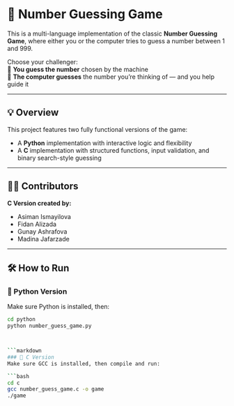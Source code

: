 # 🎯 Number Guessing Game

This is a multi-language implementation of the classic **Number Guessing Game**, where either you or the computer tries to guess a number between 1 and 999.

Choose your challenger:  
🧠 **You guess the number** chosen by the machine  
🤖 **The computer guesses** the number you’re thinking of — and you help guide it

---

## 💡 Overview

This project features two fully functional versions of the game:

- A **Python** implementation with interactive logic and flexibility
- A **C** implementation with structured functions, input validation, and binary search-style guessing


---

## 🧑‍💻 Contributors

**C Version created by:**
- Asiman Ismayilova  
- Fidan Alizada  
- Gunay Ashrafova  
- Madina Jafarzade  

---

## 🛠 How to Run

### 🔹 Python Version
Make sure Python is installed, then:

```bash
cd python
python number_guess_game.py



```markdown
### 🔸 C Version  
Make sure GCC is installed, then compile and run:

```bash
cd c
gcc number_guess_game.c -o game
./game


